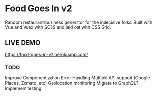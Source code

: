 # Food Goes In v2
Random restaurant/business generator for the indecisive folks. Built with Vue and Vuex with SCSS and laid out with CSS Grid.

## LIVE DEMO
https://food-goes-in-v2.herokuapp.com/

### TODO
Improve Componentization
Error Handling
Multiple API support (Google Places, Zomato, etc)
Geolocation monitoring
Migrate to GraphQL?
Implement testing

